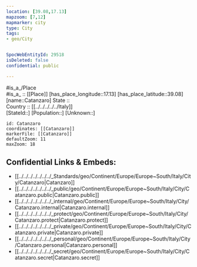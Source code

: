 ```yaml
---
location: [39.08,17.13] 
mapzoom: [7,12] 
mapmarker: city 
type: City
tags:
- geo/City


SpocWebEntityId: 29518
isDeleted: false
confidential: public

---
```

#is_a_/Place  
#is_a_ :: [[Place]] 
[has_place_longitude::17.13] 
[has_place_latitude::39.08] 
[name::Catanzaro] 
State ::  
Country :: [[../../../../../Italy]]  
[StateId::] 
[Population::] 
[Unknown::] 


```leaflet
id: Catanzaro
coordinates: [[Catanzaro]] 
markerFile: [[Catanzaro]] 
defaultZoom: 11 
maxZoom: 18
```


## Confidential Links & Embeds: 
- [[../../../../../../../_Standards/geo/Continent/Europe/Europe~South/Italy/City/Catanzaro|Catanzaro]] 
- [[../../../../../../../_public/geo/Continent/Europe/Europe~South/Italy/City/Catanzaro.public|Catanzaro.public]] 
- [[../../../../../../../_internal/geo/Continent/Europe/Europe~South/Italy/City/Catanzaro.internal|Catanzaro.internal]] 
- [[../../../../../../../_protect/geo/Continent/Europe/Europe~South/Italy/City/Catanzaro.protect|Catanzaro.protect]] 
- [[../../../../../../../_private/geo/Continent/Europe/Europe~South/Italy/City/Catanzaro.private|Catanzaro.private]] 
- [[../../../../../../../_personal/geo/Continent/Europe/Europe~South/Italy/City/Catanzaro.personal|Catanzaro.personal]] 
- [[../../../../../../../_secret/geo/Continent/Europe/Europe~South/Italy/City/Catanzaro.secret|Catanzaro.secret]] 
